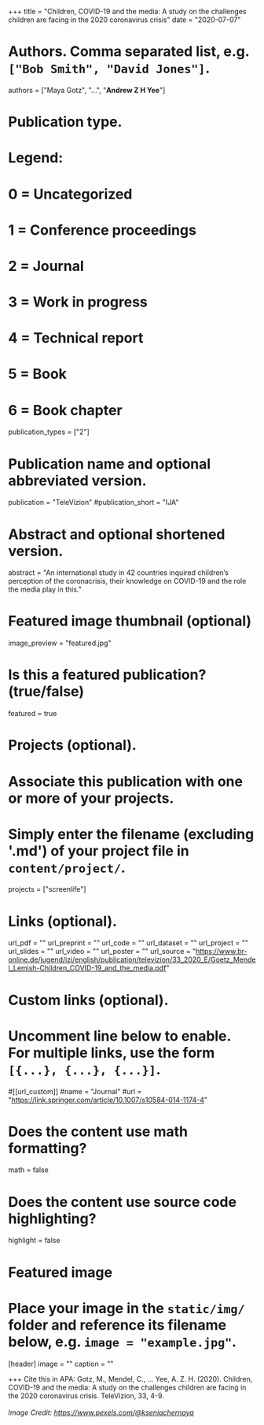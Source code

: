 +++
title = "Children, COVID-19 and the media: A study on the challenges children are facing in the 2020 coronavirus crisis"
date = "2020-07-07"

# Authors. Comma separated list, e.g. `["Bob Smith", "David Jones"]`.

authors = ["Maya Gotz", "...", "**Andrew Z H Yee**"]

# Publication type.
# Legend:
# 0 = Uncategorized
# 1 = Conference proceedings
# 2 = Journal
# 3 = Work in progress
# 4 = Technical report
# 5 = Book
# 6 = Book chapter
publication_types = ["2"]

# Publication name and optional abbreviated version.
publication = "TeleVizion"
#publication_short = "IJA"

# Abstract and optional shortened version.

abstract = "An international study in 42 countries inquired children’s perception of the coronacrisis, their knowledge on COVID-19 and the role the media play in this."

# Featured image thumbnail (optional)
image_preview = "featured.jpg"

# Is this a featured publication? (true/false)
featured = true

# Projects (optional).
#   Associate this publication with one or more of your projects.
#   Simply enter the filename (excluding '.md') of your project file in `content/project/`.
projects = ["screenlife"]

# Links (optional).
url_pdf = ""
url_preprint = ""
url_code = ""
url_dataset = ""
url_project = ""
url_slides = ""
url_video = ""
url_poster = ""
url_source = "https://www.br-online.de/jugend/izi/english/publication/televizion/33_2020_E/Goetz_Mendel_Lemish-Children_COVID-19_and_the_media.pdf"

# Custom links (optional).
#   Uncomment line below to enable. For multiple links, use the form `[{...}, {...}, {...}]`.
#[[url_custom]]
#name = "Journal"
#url = "https://link.springer.com/article/10.1007/s10584-014-1174-4"

# Does the content use math formatting?
math = false

# Does the content use source code highlighting?
highlight = false
  
# Featured image
# Place your image in the `static/img/` folder and reference its filename below, e.g. `image = "example.jpg"`.
[header]
image = ""
caption = ""

+++
Cite this in APA: Gotz, M., Mendel, C., ... Yee, A. Z. H. (2020). Children, COVID-19 and the media: A study on the challenges children are facing in the 2020 coronavirus crisis. TeleVizion, 33, 4-9.
<br/>
<br/>
*Image Credit: https://www.pexels.com/@kseniachernaya*
